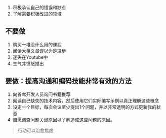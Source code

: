 1. 积极承认自己的错误和缺点
2. 了解需要积极改进的领域

## 不要做

1. 购买一堆没什么用的课程
2. 阅读大量文章误以为是进步
3. 迷失在Youtube中
4. 生气并愤怒推出

## 要做：提高沟通和编码技能非常有效的方法

1. 向首席开发人员询问书籍推荐
2. 阅读自己缺失的技术内容，然后使用它们实际编写示例以真正理解这些概念
3. 设定一个目标，每次会议至少提出1个问题，并以非常透明的方式更新我的状态
4. 自愿调查问题关键原因以了解造成这些问题的原因。

> 行动可以治愈焦虑